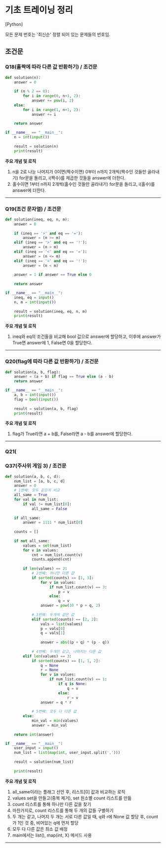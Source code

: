 # 기초 트레이닝 정리

[Python] 

모든 문제 번호는 '최신순' 정렬 되어 있는 문제들의 번호임.

## 조건문

### Q18(홀짝에 따라 다른 값 반환하기) / 조건문
```Python
def solution(n):
    answer = 0
    
    if (n % 2 == 0):
        for i in range(0, n+1, 2):
            answer += pow(i, 2)
    else:
        for i in range(1, n+1, 2):
            answer += i
            
    return answer

if __name__ == "__main__":
    n = int(input())
    
    result = solution(n)
    print(result)
```
**주요 개념 및 로직**
1. n을 2로 나눈 나머지가 0이면(짝수이면) 0부터 n까지 2개씩(짝수인 것들만 골라내기) for문을 돌리고, i(짝수)를 제곱한 것들을 answer에 더한다.
2. 홀수이면 1부터 n까지 2개씩(홀수인 것들만 골라내기) for문을 돌리고, i(홀수)를 answer에 더한다.

***

### Q19(조건 문자열) / 조건문
```Python
def solution(ineq, eq, n, m):
    answer = 0
    
    if (ineq == '>' and eq == '='):
        answer = (n >= m)
    elif (ineq == '>' and eq == '!'):
        answer = (n > m)
    elif (ineq == '<' and eq == '='):
        answer = (n <= m)
    elif (ineq == '<' and eq == '!'):
        answer = (n < m)
        
    answer = 1 if answer == True else 0
    
    return answer

if __name__ == "__main__":
    ineq, eq = input()
    n, m = int(input())
    
    result = solution(ineq, eq, n, m)
    print(result)
```
**주요 개념 및 로직**
1. ineq와 eq의 조건들을 비교해 bool 값으로 answer에 할당하고, 이후에 answer가 True면 answer에 1, False면 0을 할당한다.

***

### Q20(flag에 따라 다른 값 반환하기) / 조건문
```Python
def solution(a, b, flag):
    answer = (a + b) if flag == True else (a - b)
    return answer

if __name__ == "__main__":
    a, b = int(input())
    flag = bool(input())
    
    result = solution(a, b, flag)
    print(result)
```
**주요 개념 및 로직**
1. flag가 True라면 a + b를, False라면 a - b를 answer에 할당한다.

***

### Q21(

### Q37(주사위 게임 3) / 조건문
```Python
def solution(a, b, c, d):
    num_list = [a, b, c, d]
    answer = 0
    # 1번째: 모두 같은지 비교
    all_same = True
    for val in num_list:
        if val != num_list[0]:
            all_same = False
    
    if all_same:
        answer = 1111 * num_list[0]
        
    counts = []
    
    if not all_same:
        values = set(num_list)
        for v in values:
            cnt = num_list.count(v)
            counts.append(cnt)
        
        if len(values) == 2:
            # 2번째: 하나만 다른 값
            if sorted(counts) == [1, 3]:
                for v in values:
                    if num_list.count(v) == 3:
                        p = v
                    else:
                        q = v
                answer = pow(10 * p + q, 2)
                
            # 3번째: 두개씩 같은 값
            elif sorted(counts) == [2, 2]:
                vals = list(values)
                p = vals[0]
                q = vals[1]
            
                answer = abs((p + q) * (p - q))
            
            # 4번째: 두개만 같고, 나머지는 다른 값
        elif len(values) == 3:
            if sorted(counts) == [1, 1, 2]:
                q = None
                r = None
                for v in values:
                    if num_list.count(v) == 1:
                        if q is None:
                            q = v
                        else:
                            r = v
                answer = q * r
                
            # 5번째: 모두 다 다른 값
        else:
            min_val = min(values)
            answer = min_val
        
    return int(answer)

if __name__ == "__main__":
    user_input = input()
    num_list = list(map(int, user_input.split(',')))
    
    result = solution(num_list)
    
    print(result)
```
**주요 개념 및 로직**
1. all_same이라는 플래그 선언 후, 리스트[0] 값과 비교하는 로직
2. values set을 만들고(중복 제거), set 원소별 count 리스트를 만듦
3. count 리스트를 통해 하나만 다른 값을 찾기
4. 마찬가지로, count 리스트를 통해 두 개의 값들 구별하기
5. 두 개는 같고, 나머지 두 개는 서로 다른 값일 때, q와 r에 None 값 할당 후, count가 1인 것 중, 비어있는 q에 먼저 할당
6. 모두 다 다른 값은 최소 값 배정
7. main에서는 list(), map(int, X) 메서드 사용

***
